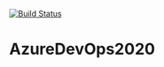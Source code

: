 [![Build Status](https://stefannikolov.visualstudio.com/AzureDevOps2020/_apis/build/status/herrnikolov.AzureDevOps2020?branchName=master)](https://stefannikolov.visualstudio.com/AzureDevOps2020/_build/latest?definitionId=21&branchName=master)
# AzureDevOps2020
